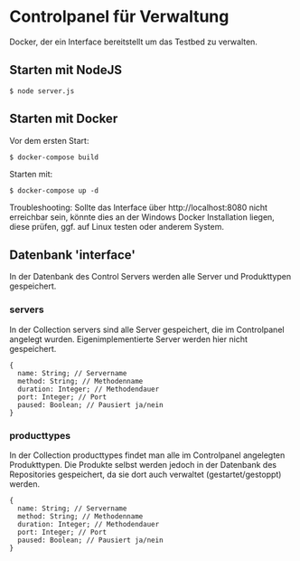 # Controlpanel für Verwaltung

Docker, der ein Interface bereitstellt um das Testbed zu verwalten.

## Starten mit NodeJS

``$ node server.js``

## Starten mit Docker

Vor dem ersten Start:

``$ docker-compose build``

Starten mit:

``$ docker-compose up -d``

Troubleshooting: Sollte das Interface über http://localhost:8080 nicht erreichbar sein, könnte dies an der Windows Docker Installation liegen, diese prüfen, ggf. auf Linux testen oder anderem System.

<!-- Test:

``$ docker run -p 8080:8080 -p 30000-30100:30000-30100 -v /var/run/docker.sock:/var/run/docker.sock i40/control`` -->
## Datenbank 'interface'

In der Datenbank des Control Servers werden alle Server und Produkttypen gespeichert.

### servers

In der Collection servers sind alle Server gespeichert, die im Controlpanel angelegt wurden. Eigenimplementierte Server werden hier nicht gespeichert.

```
{
  name: String; // Servername
  method: String; // Methodenname
  duration: Integer; // Methodendauer
  port: Integer; // Port
  paused: Boolean; // Pausiert ja/nein
}
```

### producttypes

In der Collection producttypes findet man alle im Controlpanel angelegten Produkttypen. Die Produkte selbst werden jedoch in der Datenbank des Repositories gespeichert, da sie dort auch verwaltet (gestartet/gestoppt) werden.

```
{
  name: String; // Servername
  method: String; // Methodenname
  duration: Integer; // Methodendauer
  port: Integer; // Port
  paused: Boolean; // Pausiert ja/nein
}
```
